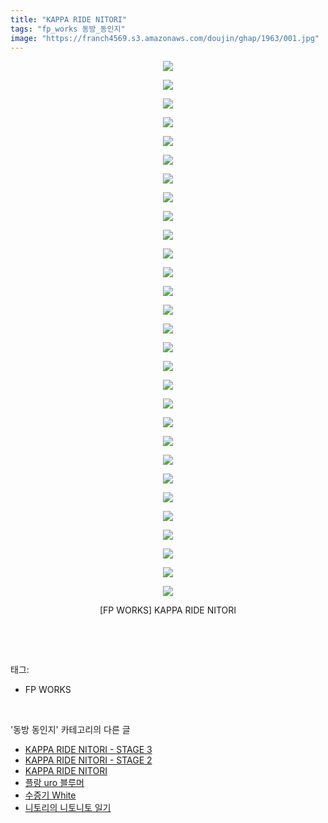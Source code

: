 ```yaml
---
title: "KAPPA RIDE NITORI"
tags: "fp_works 동방_동인지"
image: "https://franch4569.s3.amazonaws.com/doujin/ghap/1963/001.jpg"
---
```

<div class="article">
<p style="text-align: center; clear: none; float: none;"><img src="{{ site.imgserver2 }}/ghap/1963/001.jpg"/></p>
<p style="text-align: center; clear: none; float: none;"><img src="{{ site.imgserver2 }}/ghap/1963/002.jpg"/></p>
<p style="text-align: center; clear: none; float: none;"><img src="{{ site.imgserver2 }}/ghap/1963/003.jpg"/></p>
<p style="text-align: center; clear: none; float: none;"><img src="{{ site.imgserver2 }}/ghap/1963/004.jpg"/></p>
<p style="text-align: center; clear: none; float: none;"><img src="{{ site.imgserver2 }}/ghap/1963/005.jpg"/></p>
<p style="text-align: center; clear: none; float: none;"><img src="{{ site.imgserver2 }}/ghap/1963/006.jpg"/></p>
<p style="text-align: center; clear: none; float: none;"><img src="{{ site.imgserver2 }}/ghap/1963/007.jpg"/></p>
<p style="text-align: center; clear: none; float: none;"><img src="{{ site.imgserver2 }}/ghap/1963/008.jpg"/></p>
<p style="text-align: center; clear: none; float: none;"><img src="{{ site.imgserver2 }}/ghap/1963/009.jpg"/></p>
<p style="text-align: center; clear: none; float: none;"><img src="{{ site.imgserver2 }}/ghap/1963/010.jpg"/></p>
<p style="text-align: center; clear: none; float: none;"><img src="{{ site.imgserver2 }}/ghap/1963/011.jpg"/></p>
<p style="text-align: center; clear: none; float: none;"><img src="{{ site.imgserver2 }}/ghap/1963/012.jpg"/></p>
<p style="text-align: center; clear: none; float: none;"><img src="{{ site.imgserver2 }}/ghap/1963/013.jpg"/></p>
<p style="text-align: center; clear: none; float: none;"><img src="{{ site.imgserver2 }}/ghap/1963/014.jpg"/></p>
<p style="text-align: center; clear: none; float: none;"><img src="{{ site.imgserver2 }}/ghap/1963/015.jpg"/></p>
<p style="text-align: center; clear: none; float: none;"><img src="{{ site.imgserver2 }}/ghap/1963/016.jpg"/></p>
<p style="text-align: center; clear: none; float: none;"><img src="{{ site.imgserver2 }}/ghap/1963/017.jpg"/></p>
<p style="text-align: center; clear: none; float: none;"><img src="{{ site.imgserver2 }}/ghap/1963/018.jpg"/></p>
<p style="text-align: center; clear: none; float: none;"><img src="{{ site.imgserver2 }}/ghap/1963/019.jpg"/></p>
<p style="text-align: center; clear: none; float: none;"><img src="{{ site.imgserver2 }}/ghap/1963/020.jpg"/></p>
<p style="text-align: center; clear: none; float: none;"><img src="{{ site.imgserver2 }}/ghap/1963/021.jpg"/></p>
<p style="text-align: center; clear: none; float: none;"><img src="{{ site.imgserver2 }}/ghap/1963/022.jpg"/></p>
<p style="text-align: center; clear: none; float: none;"><img src="{{ site.imgserver2 }}/ghap/1963/023.jpg"/></p>
<p style="text-align: center; clear: none; float: none;"><img src="{{ site.imgserver2 }}/ghap/1963/024.jpg"/></p>
<p style="text-align: center; clear: none; float: none;"><img src="{{ site.imgserver2 }}/ghap/1963/025.jpg"/></p>
<p style="text-align: center; clear: none; float: none;"><img src="{{ site.imgserver2 }}/ghap/1963/026.jpg"/></p>
<p style="text-align: center; clear: none; float: none;"><img src="{{ site.imgserver2 }}/ghap/1963/027.jpg"/></p>
<p style="text-align: center; clear: none; float: none;"><img src="{{ site.imgserver2 }}/ghap/1963/028.jpg"/></p>
<p style="text-align: center; clear: none; float: none;"><img src="{{ site.imgserver2 }}/ghap/1963/029.jpg"/></p>
<p style="text-align: center; clear: none; float: none;">[FP WORKS] KAPPA RIDE NITORI</p>
<p><br/></p>
</div><br/>
<div class="tagTrail">
<p>태그: </p>
<ul>
<li>FP WORKS</li>
</ul>
</div><br/>
<div class="another">
<p>'동방 동인지' 카테고리의 다른 글</p>
<ul>
<li><a href="/ghap_1965">KAPPA RIDE NITORI - STAGE 3</a></li>
<li><a href="/ghap_1964">KAPPA RIDE NITORI - STAGE 2</a></li>
<li><a href="/ghap_1963">KAPPA RIDE NITORI</a></li>
<li><a href="/ghap_1962">플랑 uro 블루머</a></li>
<li><a href="/ghap_1961">수증기 White</a></li>
<li><a href="/ghap_1960">니토리의 니토니토 일기</a></li>
</ul>
</div><br/>
<div class="cb_module cb_fluid">
<div class="cb_wrt cb_profile">
</div><!-- commentList close -->
</div><br/>

